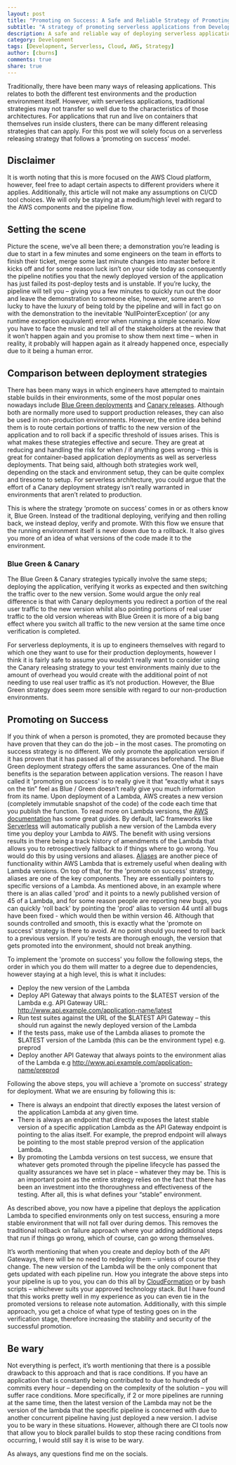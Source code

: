 ```yaml
---
layout: post
title: "Promoting on Success: A Safe and Reliable Strategy of Promoting Serverless Applications"
subtitle: "A strategy of promoting serverless applications from Development up to Production"
description: A safe and reliable way of deploying serverless applications onto AWS
category: Development
tags: [Development, Serverless, Cloud, AWS, Strategy]
author: [cburns]
comments: true
share: true
---
```


Traditionally, there have been many ways of releasing applications. This relates to both the different test environments and the production environment itself. However, with serverless applications, traditional strategies may not transfer so well due to the characteristics of those architectures. For applications that run and live on containers that themselves run inside clusters, there can be many different releasing strategies that can apply. For this post we will solely focus on a serverless releasing strategy that follows a ‘promoting on success’ model.

## Disclaimer
It is worth noting that this is more focused on the AWS Cloud platform, however, feel free to adapt certain aspects to different providers where it applies. Additionally, this article will not make any assumptions on CI/CD tool choices. We will only be staying at a medium/high level with regard to the AWS components and the pipeline flow.

## Setting the scene
Picture the scene, we’ve all been there; a demonstration you’re leading is due to start in a few minutes and some engineers on the team in efforts to finish their ticket, merge some last minute changes into master before it kicks off and for some reason luck isn’t on your side today as consequently the pipeline notifies you that the newly deployed version of the application has just failed its post-deploy tests and is unstable. If you’re lucky, the pipeline will tell you – giving you a few minutes to quickly run out the door and leave the demonstration to someone else, however, some aren’t so lucky to have the luxury of being told by the pipeline and will in fact go on with the demonstration to the inevitable ‘NullPointerException’ (or any runtime exception equivalent) error when running a simple scenario. Now you have to face the music and tell all of the stakeholders at the review that it won’t happen again and you promise to show them next time – when in reality, it probably will happen again as it already happened once, especially due to it being a human error.

## Comparison between deployment strategies
There has been many ways in which engineers have attempted to maintain stable builds in their environments, some of the most popular ones nowadays include [Blue Green deployments](https://martinfowler.com/bliki/BlueGreenDeployment.html) and [Canary releases](https://martinfowler.com/bliki/CanaryRelease.html). Although both are normally more used to support production releases, they can also be used in non-production environments. However, the entire idea behind them is to route certain portions of traffic to the new version of the application and to roll back if a specific threshold of issues arises. This is what makes these strategies effective and secure. They are great at reducing and handling the risk for when / if anything goes wrong – this is great for container-based application deployments as well as serverless deployments. That being said, although both strategies work well, depending on the stack and environment setup, they can be quite complex and tiresome to setup. For serverless architecture, you could argue that the effort of a Canary deployment strategy isn’t really warranted in environments that aren’t related to production.

This is where the strategy ‘promote on success’ comes in or as others know it, Blue Green. Instead of the traditional deploying, verifying and then rolling back, we instead deploy, verify and promote. With this flow we ensure that the running environment itself is never down due to a rollback. It also gives you more of an idea of what versions of the code made it to the environment.

### Blue Green & Canary
The Blue Green & Canary strategies typically involve the same steps; deploying the application, verifying it works as expected and then switching the traffic over to the new version. Some would argue the only real difference is that with Canary deployments you redirect a portion of the real user traffic to the new version whilst also pointing portions of real user traffic to the old version whereas with Blue Green it is more of a big bang effect where you switch all traffic to the new version at the same time once verification is completed.

For serverless deployments, it is up to engineers themselves with regard to which one they want to use for their production deployments, however I think it is fairly safe to assume you wouldn’t really want to consider using the Canary releasing strategy to your test environments mainly due to the amount of overhead you would create with the additional point of not needing to use real user traffic as it’s not production. However, the Blue Green strategy does seem more sensible with regard to our non-production environments.

## Promoting on Success
If you think of when a person is promoted, they are promoted because they have proven that they can do the job – in the most cases. The promoting on success strategy is no different. We only promote the application version if it has proven that it has passed all of the assurances beforehand. The Blue Green deployment strategy offers the same assurances. One of the main benefits is the separation between application versions. The reason I have called it 'promoting on success' is to really give it that “exactly what it says on the tin” feel as Blue / Green doesn’t really give you much information from its name. Upon deployment of a Lambda, AWS creates a new version (completely immutable snapshot of the code) of the code each time that you publish the function. To read more on Lambda versions, the [AWS documentation](https://docs.aws.amazon.com/lambda/latest/dg/configuration-versions.html) has some great guides. By default, IaC frameworks like [Serverless](https://serverless.com/) will automatically publish a new version of the Lambda every time you deploy your Lambda to AWS. The benefit with using versions results in there being a track history of amendments of the Lambda that allows you to retrospectively fallback to if things where to go wrong. You would do this by using versions and aliases. [Aliases](https://docs.aws.amazon.com/lambda/latest/dg/configuration-aliases.html) are another piece of functionality within AWS Lambda that is extremely useful when dealing with Lambda versions. On top of that, for the 'promote on success' strategy, aliases are one of the key components. They are essentially pointers to specific versions of a Lambda. As mentioned above, in an example where there is an alias called 'prod' and it points to a newly published version of 45 of a Lambda, and for some reason people are reporting new bugs, you can quickly 'roll back' by pointing the 'prod' alias to version 44 until all bugs have been fixed - which would then be within version 46. Although that sounds controlled and smooth, this is exactly what the 'promote on success' strategy is there to avoid. At no point should you need to roll back to a previous version. If you’re tests are thorough enough, the version that gets promoted into the environment, should not break anything.

To implement the 'promote on success' you follow the following steps, the order in which you do them will matter to a degree due to dependencies, however staying at a high level, this is what it includes:
-	Deploy the new version of the Lambda
-	Deploy API Gateway that always points to the $LATEST version of the Lambda e.g. API Gateway URL: http://www.api.example.com/application-name/latest
-	Run test suites against the URL of the $LATEST API Gateway – this should run against the newly deployed version of the Lambda
-	If the tests pass, make use of the Lambda aliases to promote the $LATEST version of the Lambda (this can be the environment type) e.g. preprod
-	Deploy another API Gateway that always points to the environment alias of the Lambda e.g http://www.api.example.com/application-name/preprod


Following the above steps, you will achieve a 'promote on success' strategy for deployment. What we are ensuring by following this is:
-	There is always an endpoint that directly exposes the latest version of the application Lambda at any given time.
-	There is always an endpoint that directly exposes the latest stable version of a specific application Lambda as the API Gateway endpoint is pointing to the alias itself. For example, the preprod endpoint will always be pointing to the most stable preprod version of the application Lambda.
-	By promoting the Lambda versions on test success, we ensure that whatever gets promoted through the pipeline lifecycle has passed the quality assurances we have set in place – whatever they may be. This is an important point as the entire strategy relies on the fact that there has been an investment into the thoroughness and effectiveness of the testing. After all, this is what defines your “stable” environment.

As described above, you now have a pipeline that deploys the application Lambda to specified environments only on test success, ensuring a more stable environment that will not fall over during demos. This removes the traditional rollback on failure approach where your adding additional steps that run if things go wrong, which of course, can go wrong themselves.

It’s worth mentioning that when you create and deploy both of the API Gateways, there will be no need to redeploy them – unless of course they change. The new version of the Lambda will be the only component that gets updated with each pipeline run. How you integrate the above steps into your pipeline is up to you, you can do this all by [CloudFormation](https://aws.amazon.com/cloudformation/) or by bash scripts – whichever suits your approved technology stack. But I have found that this works pretty well in my experience as you can even tie in the promoted versions to release note automation. Additionally, with this simple approach, you get a choice of what type of testing goes on in the verification stage, therefore increasing the stability and security of the successful promotion.

## Be wary
Not everything is perfect, it’s worth mentioning that there is a possible drawback to this approach and that is race conditions. If you have an application that is constantly being contributed to due to hundreds of commits every hour – depending on the complexity of the solution – you will suffer race conditions. More specifically, if 2 or more pipelines are running at the same time, then the latest version of the Lambda may not be the version of the lambda that the specific pipeline is concerned with due to another concurrent pipeline having just deployed a new version. I advise you to be wary in these situations. However, although there are CI tools now that allow you to block parallel builds to stop these racing conditions from occurring, I would still say it is wise to be wary.

As always, any questions find me on the socials.
